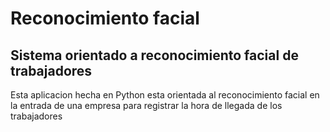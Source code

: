 # Reconocimiento facial 
## Sistema orientado a reconocimiento facial de trabajadores
Esta aplicacion hecha en Python esta orientada al reconocimiento facial en la entrada de una empresa para registrar la hora de llegada de los trabajadores